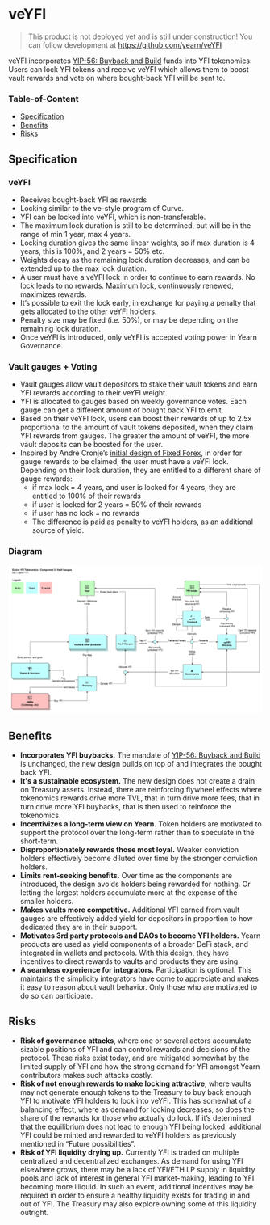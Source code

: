 # veYFI

> This product is not deployed yet and is still under construction! You can follow development at https://github.com/yearn/veYFI

veYFI incorporates [YIP-56: Buyback and Build](https://gov.yearn.finance/t/yip-56-buyback-and-build/8929) funds into YFI tokenomics: Users can lock YFI tokens and receive veYFI which allows them to boost vault rewards and vote on where bought-back YFI will be sent to.

### Table-of-Content
- [Specification](#specification)
- [Benefits](#benefits)
- [Risks](#risks)

## Specification

### veYFI

- Receives bought-back YFI as rewards
- Locking similar to the ve-style program of Curve.
- YFI can be locked into veYFI, which is non-transferable.
- The maximum lock duration is still to be determined, but will be in the range of min 1 year, max 4 years.
- Locking duration gives the same linear weights, so if max duration is 4 years, this is 100%, and 2 years = 50% etc.
- Weights decay as the remaining lock duration decreases, and can be extended up to the max lock duration.
- A user must have a veYFI lock in order to continue to earn rewards. No lock leads to no rewards. Maximum lock, continuously renewed, maximizes rewards.
- It’s possible to exit the lock early, in exchange for paying a penalty that gets allocated to the other veYFI holders.
- Penalty size may be fixed (i.e. 50%), or may be depending on the remaining lock duration.
- Once veYFI is introduced, only veYFI is accepted voting power in Yearn Governance.

### Vault gauges + Voting

- Vault gauges allow vault depositors to stake their vault tokens and earn YFI rewards according to their veYFI weight.
- YFI is allocated to gauges based on weekly governance votes. Each gauge can get a different amount of bought back YFI to emit.
- Based on their veYFI lock, users can boost their rewards of up to 2.5x proportional to the amount of vault tokens deposited, when they claim YFI rewards from gauges. The greater the amount of veYFI, the more vault deposits can be boosted for the user.
- Inspired by Andre Cronje’s [initial design of Fixed Forex](https://andrecronje.medium.com/fair-launches-decentralized-collaboration-and-fixed-forex-ab327a2e4fc4), in order for gauge rewards to be claimed, the user must have a veYFI lock. Depending on their lock duration, they are entitled to a different share of gauge rewards:
  - if max lock = 4 years, and user is locked for 4 years, they are entitled to 100% of their rewards
  - if user is locked for 2 years = 50% of their rewards
  - if user has no lock = no rewards
  - The difference is paid as penalty to veYFI holders, as an additional source of yield.

### Diagram

![](https://raw.githubusercontent.com/yearn/YIPS/master/YIPS/assets/yip-65/03-gauges.svg)

## Benefits

- **Incorporates YFI buybacks.** The mandate of [YIP-56: Buyback and Build](https://gov.yearn.finance/t/yip-56-buyback-and-build/8929) is unchanged, the new design builds on top of and integrates the bought back YFI.
- **It's a sustainable ecosystem.** The new design does not create a drain on Treasury assets. Instead, there are reinforcing flywheel effects where tokenomics rewards drive more TVL, that in turn drive more fees, that in turn drive more YFI buybacks, that is then used to reinforce the tokenomics.
- **Incentivizes a long-term view on Yearn.** Token holders are motivated to support the protocol over the long-term rather than to speculate in the short-term.
- **Disproportionately rewards those most loyal.** Weaker conviction holders effectively become diluted over time by the stronger conviction holders.
- **Limits rent-seeking benefits.** Over time as the components are introduced, the design avoids holders being rewarded for nothing. Or letting the largest holders accumulate more at the expense of the smaller holders.
- **Makes vaults more competitive.** Additional YFI earned from vault gauges are effectively added yield for depositors in proportion to how dedicated they are in their support.
- **Motivates 3rd party protocols and DAOs to become YFI holders.** Yearn products are used as yield components of a broader DeFi stack, and integrated in wallets and protocols. With this design, they have incentives to direct rewards to vaults and products they are using.
- **A seamless experience for integrators.** Participation is optional. This maintains the simplicity integrators have come to appreciate and makes it easy to reason about vault behavior. Only those who are motivated to do so can participate.

## Risks

- **Risk of governance attacks**, where one or several actors accumulate sizable positions of YFI and can control rewards and decisions of the protocol. These risks exist today, and are mitigated somewhat by the limited supply of YFI and how the strong demand for YFI amongst Yearn contributors makes such attacks costly.
- **Risk of not enough rewards to make locking attractive**, where vaults may not generate enough tokens to the Treasury to buy back enough YFI to motivate YFI holders to lock into veYFI. This has somewhat of a balancing effect, where as demand for locking decreases, so does the share of the rewards for those who actually do lock. If it’s determined that the equilibrium does not lead to enough YFI being locked, additional YFI could be minted and rewarded to veYFI holders as previously mentioned in “Future possibilities”.
- **Risk of YFI liquidity drying up.** Currently YFI is traded on multiple centralized and decentralized exchanges. As demand for using YFI elsewhere grows, there may be a lack of YFI/ETH LP supply in liquidity pools and lack of interest in general YFI market-making, leading to YFI becoming more illiquid. In such an event, additional incentives may be required in order to ensure a healthy liquidity exists for trading in and out of YFI. The Treasury may also explore owning some of this liquidity outright.
